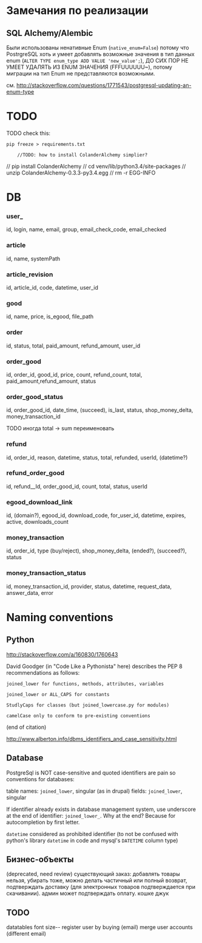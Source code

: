 Замечания по реализации
=======================

SQL Alchemy/Alembic
-------------------

Были использованы ненативные Enum (`native_enum=False`) потому что PostrgreSQL хоть и умеет добавлять возможные значения в тип данных enum (`ALTER TYPE enum_type ADD VALUE 'new_value';`), ДО СИХ ПОР НЕ УМЕЕТ УДАЛЯТЬ ИЗ ENUM ЗНАЧЕНИЯ (FFFUUUUUU~), потому миграции на тип Enum не представляются возможными.

см. http://stackoverflow.com/questions/1771543/postgresql-updating-an-enum-type

TODO
====

TODO check this:

	pip freeze > requirements.txt

        //TODO: how to install ColanderAlchemy simplier?

//	pip install ColanderAlchemy
//	cd venv/lib/python3.4/site-packages
//	unzip ColanderAlchemy-0.3.3-py3.4.egg
//	rm -r EGG-INFO

DB
===

### user_
id, login, name, email, group, email_check_code, email_checked

### article
id, name, systemPath

### article_revision
id, article_id, code, datetime, user_id

### good
id, name, price, is_egood, file_path

### order
id, status, total, paid_amount, refund_amount, user_id

### order_good
id, order_id, good_id, price, count, refund_count, total, paid_amount,refund_amount, status

### order_good_status
id, order_good_id, date_time, (succeed), is_last, status, shop_money_delta, money_transaction_id

TODO иногда total -> sum переименовать

### refund
id, order_id, reason, datetime, status, total, refunded, userId, (datetime?)

### refund_order_good
id, refund__Id, order_good_id, count, total, status, userId

### egood_download_link
id, (domain?), egood_id, download_code, for_user_id, datetime, expires, active, downloads_count

### money_transaction
id, order_id, type (buy/reject), shop_money_delta, (ended?), (succeed?), status

### money_transaction_status
id, money_transaction_id, provider, status, datetime, request_data, answer_data, error

Naming conventions
==================

Python
------

http://stackoverflow.com/a/160830/1760643

David Goodger (in "Code Like a Pythonista" here) describes the PEP 8 recommendations as follows:

    joined_lower for functions, methods, attributes, variables

    joined_lower or ALL_CAPS for constants

    StudlyCaps for classes (but joined_lowercase.py for modules)

    camelCase only to conform to pre-existing conventions

(end of citation)

http://www.alberton.info/dbms_identifiers_and_case_sensitivity.html

Database
--------

PostgreSql is NOT case-sensitive and quoted identifiers are pain so conventions for databases:

table names: `joined_lower`, singular (as in drupal)
fields: `joined_lower`, singular

If identifier already exists in database management system, use underscore at the end of identifier: `joined_lower_`. Why at the end? Because for autocompletion by first letter.
 
`datetime` considered as prohibited identifier (to not be confused with python's library `datetime` in code and mysql's `DATETIME` column type)
 
Бизнес-объекты
--------------

(deprecated, need review) существующий заказ: добавлять товары нельзя, убирать тоже, можно делать частичный или полный возврат, подтверждать доставку (для электронных товаров подтверждается при скачивании). админ может подтверждать оплату.
кошке джук

TODO
----

datatables font size--
register user by buying (email)
merge user accounts (different email)
